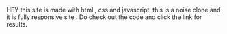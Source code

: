 HEY this site is made with html , css and javascript. 
this is a noise clone and it is fully responsive site .
Do check out the code and click the link for results.
